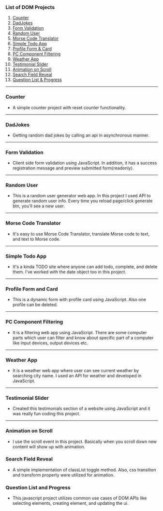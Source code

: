 ### List of DOM Projects

1. [Counter](#counter)
2. [DadJokes](#dadjokes)
3. [Form Validation](#form-validation)
4. [Random User](#random-user)
5. [Morse Code Translator](#morse-code-translator)
6. [Simple Todo App](#simple-todo-app)
7. [Profile Form & Card](#profile-form-and-card)
8. [PC Component Filtering](#pc-component-filtering)
9. [Weather App](#weather-app)
10. [Testimonial Slider](#testionial-slider)
11. [Animation on Scroll](#animation-on-scroll)
12. [Search Field Reveal](#search-field-reveal)
13. [Question List & Progress](#question-list-and-progress)

---

### Counter

- A simple counter project with reset counter functionality.

---

### DadJokes

- Getting random dad jokes by calling an api in asynchronous manner.

---

### Form Validation

- Client side form validation using JavaScript. In addition, it has a success registration message and preview submitted form(readonly).

---

### Random User

- This is a random user generator web app. In this project I used API to generate random user info. Every time you reload page/click generate btn, you'll see a new user.

---

### Morse Code Translator

- It's easy to use Morse Code Translator, translate Morse code to text, and text to Morse code.

---

### Simple Todo App

- It's a kinda TODO site where anyone can add todo, complete, and delete them. I've worked with the date object too in this project.

---

### Profile Form and Card

- This is a dynamic form with profile card using JavaScript. Also one profile can be deleted.

---

### PC Component Filtering

- It is a filtering web app using JavaScript. There are some computer parts which user can filter and know about specific part of a computer like input devices, output devices etc.

---

### Weather App

- It is a weather web app where user can see current weather by searching city name. I used an API for weather and developed in JavaScript.

---

### Testimonial Slider

- Created this testimonials section of a website using JavaScript and it was really fun coding this project.

---

### Animation on Scroll

- I use the scroll event in this project. Basically when you scroll down new content will show up with animation.

### Search Field Reveal

- A simple implementation of classList toggle method. Also, css transition and transform property were utilized for animation.

### Question List and Progress

- This javascript project utilizes common use cases of DOM APIs like selecting elements, creating element, and updating the ui.
